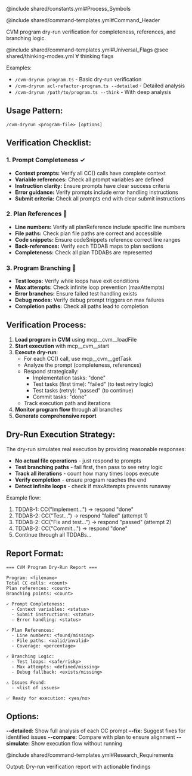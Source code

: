@include shared/constants.yml#Process_Symbols

@include shared/command-templates.yml#Command_Header

CVM program dry-run verification for completeness, references, and branching logic.

@include shared/command-templates.yml#Universal_Flags
@see shared/thinking-modes.yml ∀ thinking flags

Examples:
- `/cvm-dryrun program.ts` - Basic dry-run verification
- `/cvm-dryrun acl-refactor-program.ts --detailed` - Detailed analysis
- `/cvm-dryrun /path/to/program.ts --think` - With deep analysis

## Usage Pattern:
```
/cvm-dryrun <program-file> [options]
```

## Verification Checklist:

### 1. Prompt Completeness ✓
- **Context prompts:** Verify all CC() calls have complete context
- **Variable references:** Check all prompt variables are defined
- **Instruction clarity:** Ensure prompts have clear success criteria
- **Error guidance:** Verify prompts include error handling instructions
- **Submit criteria:** Check all prompts end with clear submit instructions

### 2. Plan References 📍
- **Line numbers:** Verify all planReference include specific line numbers
- **File paths:** Check plan file paths are correct and accessible
- **Code snippets:** Ensure codeSnippets reference correct line ranges
- **Back-references:** Verify each TDDAB maps to plan sections
- **Completeness:** Check all plan TDDABs are represented

### 3. Program Branching 🔀
- **Test loops:** Verify while loops have exit conditions
- **Max attempts:** Check infinite loop prevention (maxAttempts)
- **Error branches:** Ensure failed test handling exists
- **Debug modes:** Verify debug prompt triggers on max failures
- **Completion paths:** Check all paths lead to completion

## Verification Process:

1. **Load program in CVM** using mcp__cvm__loadFile
2. **Start execution** with mcp__cvm__start
3. **Execute dry-run**:
   - For each CC() call, use mcp__cvm__getTask
   - Analyze the prompt (completeness, references)
   - Respond strategically:
     - Implementation tasks: "done"
     - Test tasks (first time): "failed" (to test retry logic)
     - Test tasks (retry): "passed" (to continue)
     - Commit tasks: "done"
   - Track execution path and iterations
4. **Monitor program flow** through all branches
5. **Generate comprehensive report**

## Dry-Run Execution Strategy:

The dry-run simulates real execution by providing reasonable responses:
- **No actual file operations** - just respond to prompts
- **Test branching paths** - fail first, then pass to see retry logic
- **Track all iterations** - count how many times loops execute
- **Verify completion** - ensure program reaches the end
- **Detect infinite loops** - check if maxAttempts prevents runaway

Example flow:
1. TDDAB-1: CC("Implement...") → respond "done"
2. TDDAB-2: CC("Test...") → respond "failed" (attempt 1)
3. TDDAB-2: CC("Fix and test...") → respond "passed" (attempt 2)
4. TDDAB-2: CC("Commit...") → respond "done"
5. Continue through all TDDABs...

## Report Format:

```
=== CVM Program Dry-Run Report ===

Program: <filename>
Total CC calls: <count>
Plan references: <count>
Branching points: <count>

✓ Prompt Completeness:
  - Context variables: <status>
  - Submit instructions: <status>
  - Error handling: <status>

✓ Plan References:
  - Line numbers: <found/missing>
  - File paths: <valid/invalid>
  - Coverage: <percentage>

✓ Branching Logic:
  - Test loops: <safe/risky>
  - Max attempts: <defined/missing>
  - Debug fallback: <exists/missing>

⚠️ Issues Found:
  - <list of issues>

✅ Ready for execution: <yes/no>
```

## Options:

**--detailed:** Show full analysis of each CC prompt
**--fix:** Suggest fixes for identified issues
**--compare:** Compare with plan to ensure alignment
**--simulate:** Show execution flow without running

@include shared/command-templates.yml#Research_Requirements

Output: Dry-run verification report with actionable findings
